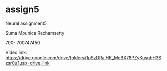 # assign5
Neural assignment5

Suma Mounica Rachamsetty

700- 700747450

Video link: https://drive.google.com/drive/folders/1pSzDRaIHK_MeBX78PZyKusqbH3Szsr0u?usp=drive_link
